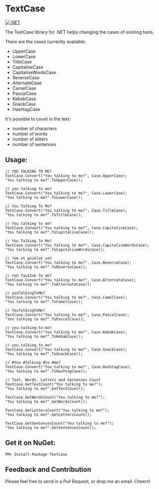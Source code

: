 # TextCase
[![.NET](https://github.com/ottorinobruni/TextCase/actions/workflows/textcase-tests.yml/badge.svg)](https://github.com/ottorinobruni/TextCase/actions/workflows/textcase-tests.yml)

The TextCase library for .NET helps changing the cases of existing texts.

There are the cases currently available:
- UpperCase
- LowerCase
- TitleCase
- CapitaliseCase
- CapitaliseWordsCase
- ReverseCase
- AlternateCase
- CamelCase
- PascalCase
- KebabCase
- SnackCase
- HashtagCase

It's possible to count in the text:
- number of characters
- number of words
- number of letters
- number of sentences

## Usage:

```cscharp
// YOU TALKING TO ME?
TextCase.Convert("You talking to me?", Case.UpperCase);
"You talking to me?".ToUpperCase();

// you talking to me?
TextCase.Convert("You talking to me?", Case.LowerCase);
"You talking to me?".ToLowerCase();

// You Talking To Me?
TextCase.Convert("You talking to me?", Case.TitleCase);
"You talking to me?".ToTitleCase();

// You talking to me?
TextCase.Convert("You talking to me?", Case.CapitaliseCase);   
"You talking to me?".ToCapitaliseCase();

// You Talking To Me?
TextCase.Convert("You talking to me?", Case.CapitaliseWordsCase); 
"You talking to me?".ToCapitaliseWordsCase();

// ?em ot gniklat uoY
TextCase.Convert("You talking to me?", Case.ReverseCase);         
"You talking to me?".ToReverseCase();

// YoU TaLkInG To mE?
TextCase.Convert("You talking to me?", Case.AlternateCase);       
"You talking to me?".ToAlternateCase();

// youTalkingToMe?
TextCase.Convert("You talking to me?", Case.CamelCase);           
"You talking to me?".ToCamelCase();

// YouTalkingToMe?
TextCase.Convert("You talking to me?", Case.PascalCase);          
"You talking to me?".ToPascalCase();

// you-talking-to-me?
TextCase.Convert("You talking to me?", Case.KebabCase);           
"You talking to me?".ToKebabCase();

// you_talking_to_me?
TextCase.Convert("You talking to me?", Case.SnackCase);           
"You talking to me?".ToSnackCase();

// #You #talking #to #me?
TextCase.Convert("You talking to me?", Case.HashtagCase);   
"You talking to me?".ToHashtagCase();

// Text, Words, Letters and Sentences Count
TextCase.GetTextCount("You talking to me?");  
"You talking to me?".GetTextCount();  

TextCase.GetWordsCount("You talking to me?");
"You talking to me?".GetWordsCount();

TextCase.GetLettersCount("You talking to me?");
"You talking to me?".GetLettersCount();

TextCase.GetSentencesCount("You talking to me?");
"You talking to me?".GetSentencesCount();
```

## Get it on NuGet:

```cscharp
PM> Install-Package TextCase
```

## Feedback and Contribution
Please feel free to send in a Pull Request, or drop me an email. Cheers!
